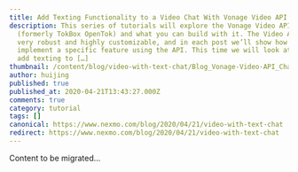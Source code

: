 ```yaml
---
title: Add Texting Functionality to a Video Chat With Vonage Video API
description: This series of tutorials will explore the Vonage Video API
  (formerly TokBox OpenTok) and what you can build with it. The Video API is
  very robust and highly customizable, and in each post we’ll show how to
  implement a specific feature using the API. This time we will look at how to
  add texting to […]
thumbnail: /content/blog/video-with-text-chat/Blog_Vonage-Video-API_Chat_1200x600.png
author: huijing
published: true
published_at: 2020-04-21T13:43:27.000Z
comments: true
category: tutorial
tags: []
canonical: https://www.nexmo.com/blog/2020/04/21/video-with-text-chat
redirect: https://www.nexmo.com/blog/2020/04/21/video-with-text-chat
---
```


Content to be migrated...
